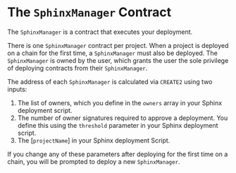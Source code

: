 # The `SphinxManager` Contract

The `SphinxManager` is a contract that executes your deployment.

There is one `SphinxManager` contract per project. When a project is deployed on a chain for the first time, a `SphinxManager` must also be deployed. The `SphinxManager` is owned by the user, which grants the user the sole privilege of deploying contracts from their `SphinxManager`.

The address of each `SphinxManager` is calculated via `CREATE2` using two inputs:
1. The list of owners, which you define in the `owners` array in your Sphinx deployment script.
2. The number of owner signatures required to approve a deployment. You define this using the `threshold` parameter in your Sphinx deployment script.
2. The [`projectName`] in your Sphinx deployment Script.

If you change any of these parameters after deploying for the first time on a chain, you will be prompted to deploy a new `SphinxManager`.
